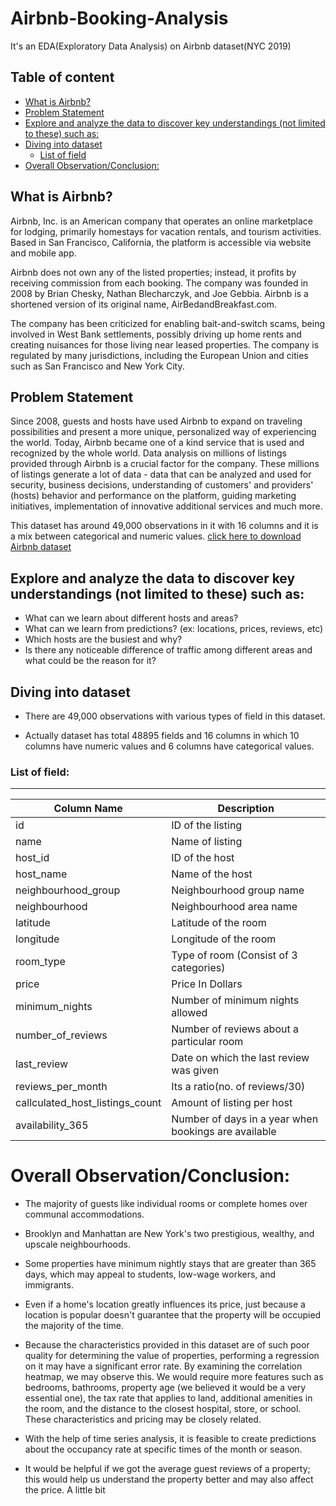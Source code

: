 # **Airbnb-Booking-Analysis**


It's an EDA(Exploratory Data Analysis) on Airbnb dataset(NYC 2019)

## Table of content

- [What is Airbnb?](#What-is-Airbnb)
- [Problem Statement](#Problem-Statement)
- [Explore and analyze the data to discover key understandings (not limited to these) such as:](#Explore-and-analyze-the-data-to-discover-key-understandings-(not-limited-to-these)-such-as)
- [Diving into dataset](#Diving-into-dataset)
  - [List of field](#List-of-field)   
- [Overall Observation/Conclusion:](#Overall-ObservationConclusion)

## **What is Airbnb?**

Airbnb, Inc. is an American company that operates an online marketplace for lodging, 
primarily homestays for vacation rentals, and tourism activities. 
Based in San Francisco, California, the platform is accessible via 
website and mobile app.    

Airbnb does not own any of the listed 
properties; instead, it profits by receiving commission from each 
booking. The company was founded in 2008 by Brian Chesky, Nathan 
Blecharczyk, and Joe Gebbia. Airbnb is a shortened version of its 
original name, AirBedandBreakfast.com.

The company has been criticized for enabling bait-and-switch scams, 
being involved in West Bank settlements, possibly driving up home 
rents and creating nuisances for those living near leased properties. 
The company is regulated by many jurisdictions, including the 
European Union and cities such as San Francisco and New York City.

## **Problem Statement**

Since 2008, guests and hosts have used Airbnb to expand on traveling possibilities and present a more unique, personalized way of experiencing the world. Today, Airbnb became one of a kind service that is used and recognized by the whole world. Data analysis on millions of listings provided through Airbnb is a crucial factor for the company. These millions of listings generate a lot of data - data that can be analyzed and used for security, business decisions, understanding of customers' and providers' (hosts) behavior and performance on the platform, guiding marketing initiatives, implementation of innovative additional services and much more.

This dataset has around 49,000 observations in it with 16 columns and it is a mix between categorical and numeric values.
[click here to download Airbnb dataset](https://drive.google.com/file/d/1ioU5r9KEYSfwgfUi22SclVkx4l1a_8ou/view?usp=sharing)

## **Explore and analyze the data to discover key understandings (not limited to these) such as:** 
* What can we learn about different hosts and areas?
* What can we learn from predictions? (ex: locations, prices, reviews, etc)
* Which hosts are the busiest and why?
* Is there any noticeable difference of traffic among different areas and what could be the reason for it? 

## **Diving into dataset**

* There are 49,000 observations with various types of field in this dataset.

* Actually dataset has total 48895 fields and 16 columns in which 10 columns have numeric values and 6 columns have categorical values.

### **List of field**:
---

| Column Name  | Description |
| ------------- | ------------- |
| id | ID of the listing  |
| name   |  Name of listing  |
| host_id  | ID of the host  |
| host_name  |  Name of the host |
| neighbourhood_group    | Neighbourhood group name |
| neighbourhood  | Neighbourhood area name   |
| latitude   | Latitude of the room   |
|longitude     | Longitude of the room  |
| room_type     | Type of room (Consist of 3 categories)  |
| price    |  Price In Dollars |
| minimum_nights    | Number of minimum nights allowed  |
|number_of_reviews     |  Number of reviews about a particular room  |
|  last_review   |  Date on which the last review was given  |
| reviews_per_month | Its a ratio(no. of reviews/30)   |
|  callculated_host_listings_count   | Amount of listing per host   |
| availability_365   | Number of days in a year when bookings are available   |



# **Overall Observation/Conclusion:**

* The majority of guests like individual rooms or complete homes over communal accommodations.

* Brooklyn and Manhattan are New York's two prestigious, wealthy, and upscale neighbourhoods.

* Some properties have minimum nightly stays that are greater than 365 days, which may appeal to students, low-wage workers, and immigrants.

* Even if a home's location greatly influences its price, just because a location is popular doesn't guarantee that the property will be occupied the majority of the time.

* Because the characteristics provided in this dataset are of such poor quality for determining the value of properties, performing a regression on it may have a significant error rate. By examining the correlation heatmap, we may observe this. We would require more features such as bedrooms, bathrooms, property age (we believed it would be a very essential one), the tax rate that applies to land, additional amenities in the room, and the distance to the closest hospital, store, or school. These characteristics and pricing may be closely related.

* With the help of time series analysis, it is feasible to create predictions about the occupancy rate at specific times of the month or season.

* It would be helpful if we got the average guest reviews of a property; this would help us understand the property better and may also affect the price. A little bit
